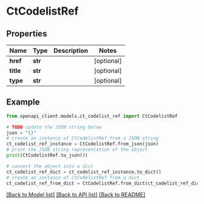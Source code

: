 # CtCodelistRef


## Properties

Name | Type | Description | Notes
------------ | ------------- | ------------- | -------------
**href** | **str** |  | [optional] 
**title** | **str** |  | [optional] 
**type** | **str** |  | [optional] 

## Example

```python
from openapi_client.models.ct_codelist_ref import CtCodelistRef

# TODO update the JSON string below
json = "{}"
# create an instance of CtCodelistRef from a JSON string
ct_codelist_ref_instance = CtCodelistRef.from_json(json)
# print the JSON string representation of the object
print(CtCodelistRef.to_json())

# convert the object into a dict
ct_codelist_ref_dict = ct_codelist_ref_instance.to_dict()
# create an instance of CtCodelistRef from a dict
ct_codelist_ref_from_dict = CtCodelistRef.from_dict(ct_codelist_ref_dict)
```
[[Back to Model list]](../README.md#documentation-for-models) [[Back to API list]](../README.md#documentation-for-api-endpoints) [[Back to README]](../README.md)


